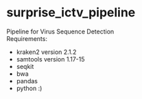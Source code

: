 # surprise_ictv_pipeline  
Pipeline for Virus Sequence Detection  
Requirements:
* kraken2 version 2.1.2
* samtools version 1.17-15
* seqkit
* bwa
* pandas
* python :)
